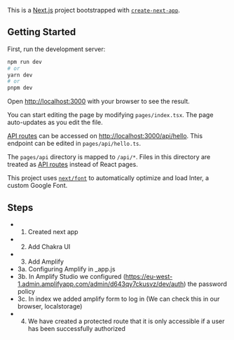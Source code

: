 This is a [Next.js](https://nextjs.org/) project bootstrapped with [`create-next-app`](https://github.com/vercel/next.js/tree/canary/packages/create-next-app).

## Getting Started

First, run the development server:

```bash
npm run dev
# or
yarn dev
# or
pnpm dev
```

Open [http://localhost:3000](http://localhost:3000) with your browser to see the result.

You can start editing the page by modifying `pages/index.tsx`. The page auto-updates as you edit the file.

[API routes](https://nextjs.org/docs/api-routes/introduction) can be accessed on [http://localhost:3000/api/hello](http://localhost:3000/api/hello). This endpoint can be edited in `pages/api/hello.ts`.

The `pages/api` directory is mapped to `/api/*`. Files in this directory are treated as [API routes](https://nextjs.org/docs/api-routes/introduction) instead of React pages.

This project uses [`next/font`](https://nextjs.org/docs/basic-features/font-optimization) to automatically optimize and load Inter, a custom Google Font.

## Steps

- 1. Created next app
- 2. Add Chakra UI
- 3. Add Amplify
- 3a. Configuring Amplify in \_app.js
- 3b. In Amplify Studio we configured (https://eu-west-1.admin.amplifyapp.com/admin/d643qy7ckusvz/dev/auth) the password policy
- 3c. In index we added amplify form to log in
  (We can check this in our browser, localstorage)
- 4. We have created a protected route that it is only accessible if a user has been successfully authorized
